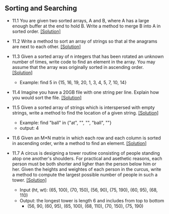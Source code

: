 ## Sorting and Searching

- 11.1 You are given two sorted arrays, A and B, where A has a large enough buffer at the end to hold B. Write a method to merge B into A in sorted order. [[Solution]](https://github.com/hxwang/Leetcode/blob/master/code/Merge-Sorted-Array.java)

- 11.2 Write a method to sort an array of strings so that al the anagrams are next to each other. [[Solution]](../code/11-2.java)

- 11.3 Given a sorted array of n integers that has been rotated an unknown number of times, write code to find an element in the array. You may assume that the array was originally sorted in ascending order. [[Solution]](https://github.com/hxwang/Leetcode/blob/master/code/Search-in-Rotated-Sorted-Array.java)
  - Example: find 5 in {15, 16, 19, 20, 1, 3, 4, 5, 7, 10, 14}

- 11.4 Imagine you have a 20GB file with one string per line. Explain how you would sort the file. [[Solution]](../code/11-4.md)

- 11.5 Given a sorted array of strings which is interspersed with empty strings, write a method to find the location of a given string. [[Solution]](../code/11-5.java)
  - Example: find "ball" in {"at", "", "", "ball", ""}
  - output: 4

- 11.6 Given an M*N matrix in which each row and each column is sorted in ascending order, write a method to find an element. [[Solution]](https://github.com/hxwang/Leetcode/blob/master/code/Search-a-2D-Matrix.java)

- 11.7 A circus is designing a tower routine consisting of people standing atop one another's shoulders. For practical and asethetic reasons, each person must be both shorter and ligher than the person below him or her. Given the heights and weightes of each person in the curcus, write a method to compute the largest possible number of people in such a tower.  [[Solution]](../code/11-7.java)
  - Input (ht, wt): (65, 100), (70, 150), (56, 90), (75, 190), (60, 95), (68, 110)
  - Output: the longest tower is length 6 and includes from top to bottom
    - (56, 90, (60, 95), (65, 100), (68, 110), (70, 150), (75, 190)
